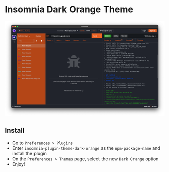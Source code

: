 # Insomnia Dark Orange Theme

![Insomnia Main Page](theme-main-page.png)


## Install

* Go to `Preferences > Plugins`
* Enter `insomnia-plugin-theme-dark-orange` as the `npm-package-name` and install the plugin
* On the `Preferences > Themes` page, select the new `Dark Orange` option
* Enjoy!
